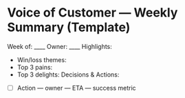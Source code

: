 # Voice of Customer — Weekly Summary (Template)
Week of: ____  Owner: ____
Highlights:
- Win/loss themes:
- Top 3 pains:
- Top 3 delights:
Decisions & Actions:
- [ ] Action — owner — ETA — success metric
